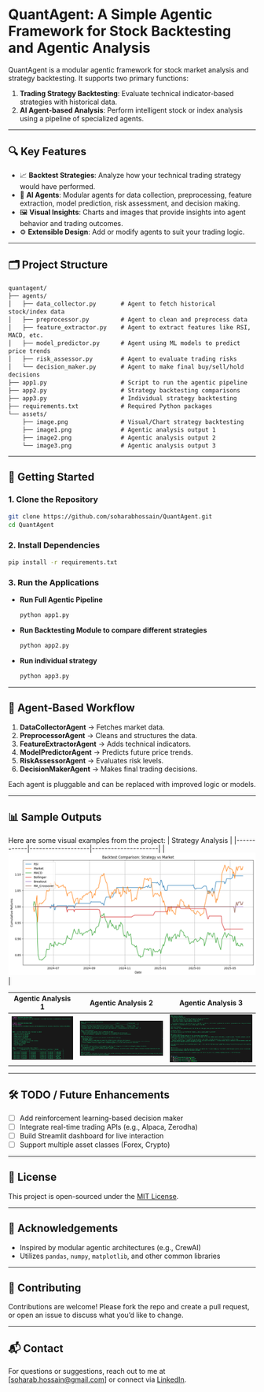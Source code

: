 # QuantAgent: A Simple Agentic Framework for Stock Backtesting and Agentic Analysis

QuantAgent is a modular agentic framework for stock market analysis and strategy backtesting. It supports two primary functions:

1. **Trading Strategy Backtesting**: Evaluate technical indicator-based strategies with historical data.
2. **AI Agent-based Analysis**: Perform intelligent stock or index analysis using a pipeline of specialized agents.

---

## 🔍 Key Features

- 📈 **Backtest Strategies**: Analyze how your technical trading strategy would have performed.
- 🧠 **AI Agents**: Modular agents for data collection, preprocessing, feature extraction, model prediction, risk assessment, and decision making.
- 🖼️ **Visual Insights**: Charts and images that provide insights into agent behavior and trading outcomes.
- ⚙️ **Extensible Design**: Add or modify agents to suit your trading logic.

---

## 🗂️ Project Structure

```
quantagent/
├── agents/
│   ├── data_collector.py       # Agent to fetch historical stock/index data
│   ├── preprocessor.py         # Agent to clean and preprocess data
│   ├── feature_extractor.py    # Agent to extract features like RSI, MACD, etc.
│   ├── model_predictor.py      # Agent using ML models to predict price trends
│   ├── risk_assessor.py        # Agent to evaluate trading risks
│   └── decision_maker.py       # Agent to make final buy/sell/hold decisions
├── app1.py                     # Script to run the agentic pipeline
├── app2.py                     # Strategy backtesting comparisons 
├── app3.py                     # Individual strategy backtesting
├── requirements.txt            # Required Python packages
└── assets/
    ├── image.png               # Visual/Chart strategy backtesting
    ├── image1.png              # Agentic analysis output 1
    ├── image2.png              # Agentic analysis output 2
    └── image3.png              # Agentic analysis output 3
```

---

## 🚀 Getting Started

### 1. Clone the Repository

```bash
git clone https://github.com/soharabhossain/QuantAgent.git
cd QuantAgent
```

### 2. Install Dependencies

```bash
pip install -r requirements.txt
```

### 3. Run the Applications

- **Run Full Agentic Pipeline**  
  ```bash
  python app1.py
  ```

- **Run Backtesting Module to compare different strategies**  
  ```bash
  python app2.py
  ```

- **Run individual strategy**  
  ```bash
  python app3.py
  ```

---

## 🧠 Agent-Based Workflow

1. **DataCollectorAgent** → Fetches market data.
2. **PreprocessorAgent** → Cleans and structures the data.
3. **FeatureExtractorAgent** → Adds technical indicators.
4. **ModelPredictorAgent** → Predicts future price trends.
5. **RiskAssessorAgent** → Evaluates risk levels.
6. **DecisionMakerAgent** → Makes final trading decisions.

Each agent is pluggable and can be replaced with improved logic or models.

---

## 📊 Sample Outputs

Here are some visual examples from the project:
| Strategy Analysis |
|------------|-------------------|---------------------|
| ![Agent Flow](assets/image.png) | 

| Agentic Analysis 1 | Agentic Analysis 2 | Agentic Analysis 3 |
|------------|-------------------|---------------------|
| ![Agent Flow](assets/image1.png) | ![Strategy](assets/image2.png) | ![Risk](assets/image3.png) |

---

## 🛠️ TODO / Future Enhancements

- [ ] Add reinforcement learning-based decision maker
- [ ] Integrate real-time trading APIs (e.g., Alpaca, Zerodha)
- [ ] Build Streamlit dashboard for live interaction
- [ ] Support multiple asset classes (Forex, Crypto)

---

## 📄 License

This project is open-sourced under the [MIT License](LICENSE).

---

## 🙌 Acknowledgements

- Inspired by modular agentic architectures (e.g., CrewAI)
- Utilizes `pandas`, `numpy`, `matplotlib`, and other common libraries

---

## 🤝 Contributing

Contributions are welcome! Please fork the repo and create a pull request, or open an issue to discuss what you’d like to change.

---

## 📬 Contact

For questions or suggestions, reach out to me at [soharab.hossain@gmail.com] or connect via [LinkedIn](https://www.linkedin.com/in/soharab).
